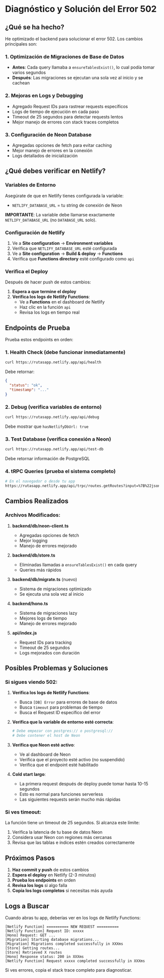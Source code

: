 # Diagnóstico y Solución del Error 502

## ¿Qué se ha hecho?

He optimizado el backend para solucionar el error 502. Los cambios principales son:

### 1. **Optimización de Migraciones de Base de Datos**
- **Antes**: Cada query llamaba a `ensureTablesExist()`, lo cual podía tomar varios segundos
- **Después**: Las migraciones se ejecutan una sola vez al inicio y se cachean

### 2. **Mejoras en Logs y Debugging**
- Agregado Request IDs para rastrear requests específicos
- Logs de tiempo de ejecución en cada paso
- Timeout de 25 segundos para detectar requests lentos
- Mejor manejo de errores con stack traces completos

### 3. **Configuración de Neon Database**
- Agregadas opciones de fetch para evitar caching
- Mejor manejo de errores en la conexión
- Logs detallados de inicialización

## ¿Qué debes verificar en Netlify?

### Variables de Entorno
Asegúrate de que en Netlify tienes configurada la variable:
- `NETLIFY_DATABASE_URL` = tu string de conexión de Neon

**IMPORTANTE**: La variable debe llamarse exactamente `NETLIFY_DATABASE_URL` (no `DATABASE_URL` solo).

### Configuración de Netlify
1. Ve a **Site configuration** → **Environment variables**
2. Verifica que `NETLIFY_DATABASE_URL` esté configurada
3. Ve a **Site configuration** → **Build & deploy** → **Functions**
4. Verifica que **Functions directory** esté configurado como `api`

### Verifica el Deploy
Después de hacer push de estos cambios:

1. **Espera a que termine el deploy**
2. **Verifica los logs de Netlify Functions**:
   - Ve a **Functions** en el dashboard de Netlify
   - Haz clic en la función `api`
   - Revisa los logs en tiempo real

## Endpoints de Prueba

Prueba estos endpoints en orden:

### 1. Health Check (debe funcionar inmediatamente)
```bash
curl https://rutasapp.netlify.app/api/health
```
Debe retornar:
```json
{
  "status": "ok",
  "timestamp": "..."
}
```

### 2. Debug (verifica variables de entorno)
```bash
curl https://rutasapp.netlify.app/api/debug
```
Debe mostrar que `hasNetlifyDbUrl: true`

### 3. Test Database (verifica conexión a Neon)
```bash
curl https://rutasapp.netlify.app/api/test-db
```
Debe retornar información de PostgreSQL

### 4. tRPC Queries (prueba el sistema completo)
```bash
# En el navegador o desde tu app
https://rutasapp.netlify.app/api/trpc/routes.getRoutes?input=%7B%22json%22%3Anull%7D
```

## Cambios Realizados

### Archivos Modificados:
1. **backend/db/neon-client.ts**
   - Agregadas opciones de fetch
   - Mejor logging
   - Manejo de errores mejorado

2. **backend/db/store.ts**
   - Eliminadas llamadas a `ensureTablesExist()` en cada query
   - Queries más rápidos

3. **backend/db/migrate.ts** (nuevo)
   - Sistema de migraciones optimizado
   - Se ejecuta una sola vez al inicio

4. **backend/hono.ts**
   - Sistema de migraciones lazy
   - Mejores logs de tiempo
   - Manejo de errores mejorado

5. **api/index.js**
   - Request IDs para tracking
   - Timeout de 25 segundos
   - Logs mejorados con duración

## Posibles Problemas y Soluciones

### Si sigues viendo 502:

1. **Verifica los logs de Netlify Functions**:
   - Busca `[DB] Error` para errores de base de datos
   - Busca `timeout` para problemas de tiempo
   - Busca el Request ID específico del error

2. **Verifica que la variable de entorno esté correcta**:
   ```bash
   # Debe empezar con postgres:// o postgresql://
   # Debe contener el host de Neon
   ```

3. **Verifica que Neon esté activo**:
   - Ve al dashboard de Neon
   - Verifica que el proyecto esté activo (no suspendido)
   - Verifica que el endpoint esté habilitado

4. **Cold start largo**:
   - La primera request después de deploy puede tomar hasta 10-15 segundos
   - Esto es normal para funciones serverless
   - Las siguientes requests serán mucho más rápidas

### Si ves timeout:

La función tiene un timeout de 25 segundos. Si alcanza este límite:
1. Verifica la latencia de tu base de datos Neon
2. Considera usar Neon con regiones más cercanas
3. Revisa que las tablas e índices estén creados correctamente

## Próximos Pasos

1. **Haz commit y push** de estos cambios
2. **Espera el deploy** en Netlify (2-3 minutos)
3. **Prueba los endpoints** en orden
4. **Revisa los logs** si algo falla
5. **Copia los logs completos** si necesitas más ayuda

## Logs a Buscar

Cuando abras tu app, deberías ver en los logs de Netlify Functions:

```
[Netlify Function] ========== NEW REQUEST ==========
[Netlify Function] Request ID: xxxxx
[Hono] Request: GET ...
[Migration] Starting database migrations...
[Migration] Migrations completed successfully in XXXms
[Store] Getting routes...
[Store] Retrieved X routes
[Hono] Response status: 200 in XXXms
[Netlify Function] Request xxxxx completed successfully in XXXms
```

Si ves errores, copia el stack trace completo para diagnosticar.
